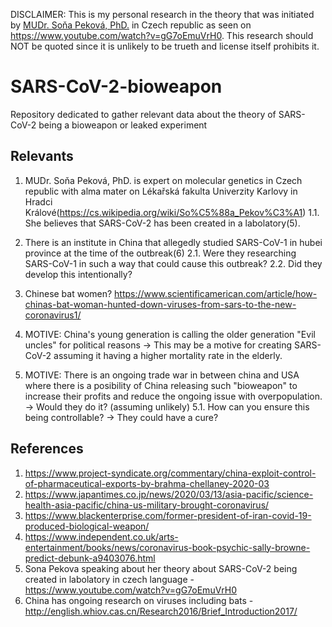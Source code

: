 DISCLAIMER: This is my personal research in the theory that was initiated by [MUDr. Soňa Peková, PhD.](https://cs.wikipedia.org/wiki/So%C5%88a_Pekov%C3%A1) in Czech republic as seen on https://www.youtube.com/watch?v=gG7oEmuVrH0.
This research should NOT be quoted since it is unlikely to be trueth and license itself prohibits it.

# SARS-CoV-2-bioweapon
Repository dedicated to gather relevant data about the theory of SARS-CoV-2 being a bioweapon or leaked experiment

## Relevants
1. MUDr. Soňa Peková, PhD. is expert on molecular genetics in Czech republic with alma mater on Lékařská fakulta Univerzity Karlovy in Hradci Králové(https://cs.wikipedia.org/wiki/So%C5%88a_Pekov%C3%A1)
1.1. She believes that SARS-CoV-2 has been created in a labolatory(5).

2. There is an institute in China that allegedly studied SARS-CoV-1 in hubei province at the time of the outbreak(6)
2.1. Were they researching SARS-CoV-1 in such a way that could cause this outbreak?
2.2. Did they develop this intentionally?

3. Chinese bat women? https://www.scientificamerican.com/article/how-chinas-bat-woman-hunted-down-viruses-from-sars-to-the-new-coronavirus1/

4. MOTIVE: China's young generation is calling the older generation "Evil uncles" for political reasons -> This may be a motive for creating SARS-CoV-2 assuming it having a higher mortality rate in the elderly.

5. MOTIVE: There is an ongoing trade war in between china and USA where there is a posibility of China releasing such "bioweapon" to increase their profits and reduce the ongoing issue with overpopulation. -> Would they do it? (assuming unlikely)
5.1. How can you ensure this being controllable? -> They could have a cure?

## References
1. https://www.project-syndicate.org/commentary/china-exploit-control-of-pharmaceutical-exports-by-brahma-chellaney-2020-03
2. https://www.japantimes.co.jp/news/2020/03/13/asia-pacific/science-health-asia-pacific/china-us-military-brought-coronavirus/
3. https://www.blackenterprise.com/former-president-of-iran-covid-19-produced-biological-weapon/
4. https://www.independent.co.uk/arts-entertainment/books/news/coronavirus-book-psychic-sally-browne-predict-debunk-a9403076.html
5. Sona Pekova speaking about her theory about SARS-CoV-2 being created in labolatory in czech language - https://www.youtube.com/watch?v=gG7oEmuVrH0
6. China has ongoing research on viruses including bats - http://english.whiov.cas.cn/Research2016/Brief_Introduction2017/